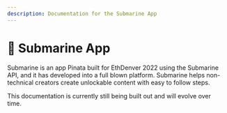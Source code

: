 ```yaml
---
description: Documentation for the Submarine App
---
```


# 🌊 Submarine App

Submarine is an app Pinata built for EthDenver 2022 using the Submarine API, and it has developed into a full blown platform. Submarine helps non-technical creators create unlockable content with easy to follow steps.&#x20;

This documentation is currently still being built out and will evolve over time.
